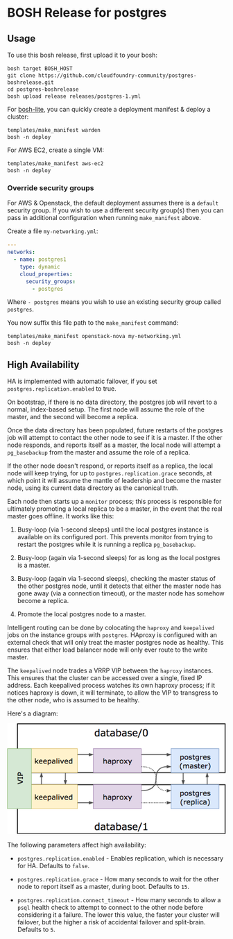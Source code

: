 # BOSH Release for postgres

## Usage

To use this bosh release, first upload it to your bosh:

```
bosh target BOSH_HOST
git clone https://github.com/cloudfoundry-community/postgres-boshrelease.git
cd postgres-boshrelease
bosh upload release releases/postgres-1.yml
```

For [bosh-lite](https://github.com/cloudfoundry/bosh-lite), you can quickly create a deployment manifest & deploy a cluster:

```
templates/make_manifest warden
bosh -n deploy
```

For AWS EC2, create a single VM:

```
templates/make_manifest aws-ec2
bosh -n deploy
```

### Override security groups

For AWS & Openstack, the default deployment assumes there is a `default` security group. If you wish to use a different security group(s) then you can pass in additional configuration when running `make_manifest` above.

Create a file `my-networking.yml`:

``` yaml
---
networks:
  - name: postgres1
    type: dynamic
    cloud_properties:
      security_groups:
        - postgres
```

Where `- postgres` means you wish to use an existing security group called `postgres`.

You now suffix this file path to the `make_manifest` command:

```
templates/make_manifest openstack-nova my-networking.yml
bosh -n deploy
```

## High Availability

HA is implemented with automatic failover, if you set
`postgres.replication.enabled` to true.

On bootstrap, if there is no data directory, the postgres job will
revert to a normal, index-based setup.  The first node will assume
the role of the master, and the second will become a replica.

Once the data directory has been populated, future restarts of the
postgres job will attempt to contact the other node to see if it
is a master.  If the other node responds, and reports itself as a
master, the local node will attempt a `pg_basebackup` from the
master and assume the role of a replica.

If the other node doesn't respond, or reports itself as a replica,
the local node will keep trying, for up to
`postgres.replication.grace` seconds, at which point it will
assume the mantle of leadership and become the master node,
using its current data directory as the canonical truth.

Each node then starts up a `monitor` process; this process is
responsible for ultimately promoting a local replica to be a
master, in the event that the real master goes offline.  It works
like this:

  1. Busy-loop (via 1-second sleeps) until the local postgres
     instance is available on its configured port.  This prevents
     monitor from trying to restart the postgres while it is
     running a replica `pg_basebackup`.

  2. Busy-loop (again via 1-second sleeps) for as long as the
     local postgres is a master.

  3. Busy-loop (again via 1-second sleeps), checking the master
     status of the other postgres node, until it detects that
     either the master node has gone away (via a connection
     timeout), or the master node has somehow become a replica.

  4. Promote the local postgres node to a master.

Intelligent routing can be done by colocating the `haproxy` and
`keepalived` jobs on the instance groups with `postgres`.  HAproxy
is configured with an external check that will only treat the
master postgres node as healthy.  This ensures that either load
balancer node will only ever route to the write master.

The `keepalived` node trades a VRRP VIP between the `haproxy`
instances.  This ensures that the cluster can be accessed over a
single, fixed IP address.  Each keepalived process watches its own
haproxy process; if it notices haproxy is down, it will terminate,
to allow the VIP to transgress to the other node, who is assumed
to be healthy.

Here's a diagram:

![High Availability Diagram](docs/ha.png)

The following parameters affect high availability:

  - `postgres.replication.enabled` - Enables replication, which is
    necessary for HA.  Defaults to `false`.

  - `postgres.replication.grace` - How many seconds to wait for
    the other node to report itself as a master, during boot.
    Defaults to `15`.

  - `postgres.replication.connect_timeout` - How many seconds to
    allow a `psql` health check to attempt to connect to the other
    node before considering it a failure.  The lower this value,
    the faster your cluster will failover, but the higher a risk
    of accidental failover and split-brain.  Defaults to `5`.
